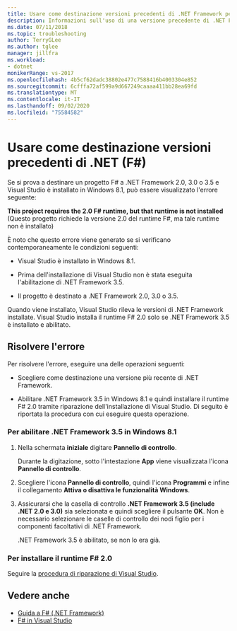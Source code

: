 ```yaml
---
title: Usare come destinazione versioni precedenti di .NET Framework per F#
description: Informazioni sull'uso di una versione precedente di .NET Framework come destinazione quando si usa F# in Visual Studio.
ms.date: 07/11/2018
ms.topic: troubleshooting
author: TerryGLee
ms.author: tglee
manager: jillfra
ms.workload:
- dotnet
monikerRange: vs-2017
ms.openlocfilehash: 4b5cf62dadc38802e477c7588416b4003304e852
ms.sourcegitcommit: 6cfffa72af599a9d667249caaaa411bb28ea69fd
ms.translationtype: MT
ms.contentlocale: it-IT
ms.lasthandoff: 09/02/2020
ms.locfileid: "75584582"
---
```

# <a name="target-older-versions-of-net-f"></a>Usare come destinazione versioni precedenti di .NET (F#)

Se si prova a destinare un progetto F# a .NET Framework 2.0, 3.0 o 3.5 e Visual Studio è installato in Windows 8.1, può essere visualizzato l'errore seguente:

**This project requires the 2.0 F# runtime, but that runtime is not installed** (Questo progetto richiede la versione 2.0 del runtime F#, ma tale runtime non è installato)

È noto che questo errore viene generato se si verificano contemporaneamente le condizioni seguenti:

- Visual Studio è installato in Windows 8.1.

- Prima dell'installazione di Visual Studio non è stata eseguita l'abilitazione di .NET Framework 3.5.

- Il progetto è destinato a .NET Framework 2.0, 3.0 o 3.5.

Quando viene installato, Visual Studio rileva le versioni di .NET Framework installate. Visual Studio installa il runtime F# 2.0 solo se .NET Framework 3.5 è installato e abilitato.

## <a name="resolve-the-error"></a>Risolvere l'errore

Per risolvere l'errore, eseguire una delle operazioni seguenti:

- Scegliere come destinazione una versione più recente di .NET Framework.

- Abilitare .NET Framework 3.5 in Windows 8.1 e quindi installare il runtime F# 2.0 tramite riparazione dell'installazione di Visual Studio. Di seguito è riportata la procedura con cui eseguire questa operazione.

### <a name="to-enable-the-net-framework-35-on-windows-81"></a>Per abilitare .NET Framework 3.5 in Windows 8.1

1. Nella schermata **iniziale** digitare **Pannello di controllo**.

   Durante la digitazione, sotto l'intestazione **App** viene visualizzata l'icona **Pannello di controllo**.

2. Scegliere l'icona **Pannello di controllo**, quindi l'icona **Programmi** e infine il collegamento **Attiva o disattiva le funzionalità Windows**.

3. Assicurarsi che la casella di controllo **.NET Framework 3.5 (include .NET 2.0 e 3.0)** sia selezionata e quindi scegliere il pulsante **OK**. Non è necessario selezionare le caselle di controllo dei nodi figlio per i componenti facoltativi di .NET Framework.

   .NET Framework 3.5 è abilitato, se non lo era già.

### <a name="to-install-the-f-20-runtime"></a>Per installare il runtime F# 2.0

Seguire la [procedura di riparazione di Visual Studio](../install/repair-visual-studio.md).

## <a name="see-also"></a>Vedere anche

- [Guida a F# (.NET Framework)](/dotnet/fsharp/)
- [F# in Visual Studio](fsharp-visual-studio.md)
